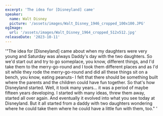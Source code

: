 ```yaml
---
excerpt: 'The idea for [Disneyland] came'
speaker:
  name: Walt Disney
  picture: '/assets/images/Walt_Disney_1946_cropped_100x100.JPG'
ogImage:
  url: '/assets/images/Walt_Disney_1964_cropped_512x512.jpg'
releaseDate: '2023-10-11'
---
```


'"The idea for [Disneyland] came about when my daughters were very young and Saturday was always Daddy's day with the two daughters. So we'd start out and try to go someplace, you know, different things, and I'd take them to the merry-go-round and I took them different places and as I'd sit while they rode the merry-go-round and did all these things sit on a bench, you know, eating peanuts- I felt that there should be something built where the parents and the children could have fun together. So that's how Disneyland started. Well, it took many years... it was a period of maybe fifteen years developing. I started with many ideas, threw them away, started all over again. And eventually it evolved into what you see today at Disneyland. But it all started from a daddy with two daughters wondering where he could take them where he could have a little fun with them, too."'
